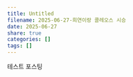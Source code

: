 ```yaml
---
title: Untitled
filename: 2025-06-27-희연이랑 콜레오스 시승
date: 2025-06-27
share: true
categories: []
tags: []
---
```


테스트 포스팅